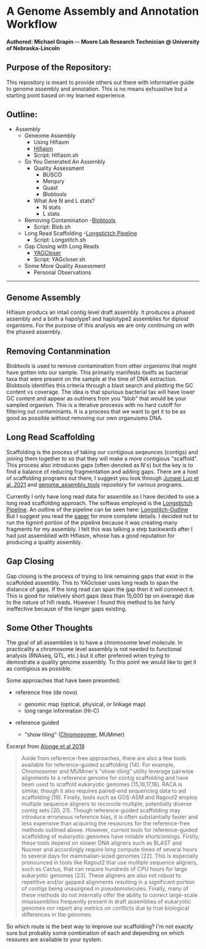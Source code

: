 # A Genome Assembly and Annotation Workflow 
#### Authored: Michael Grapin -- Moore Lab Research Technician @ University of Nebraska-Lincoln 

## Purpose of the Repository: 
This repository is meant to provide others out there with informative guide to genome assembly and annotation. This is no means exhuastive but a starting point based on my learned experience. 

## Outline:
* Assembly
	* Geneome Assembly
		- Using Hifiasm
		- [Hifiasm](https://github.com/chhylp123/hifiasm)
		- Script: Hifiasm.sh
	* So You Generated An Assembly
		- Quality Assessment 
			- BUSCO 
			- Merqury 
			- Quast 
			- Blobtools 
		- What Are N and L stats? 
			- N stats 
			- L stats
	* Removing Contamination
		-[Blobtools](https://github.com/genomehubs/blobtoolkit)
		- Script: Blob.sh
	* Long Read Scaffolding
		-[Longstictch Pipeline](https://github.com/bcgsc/LongStitch)
		- Script: Longstitch.sh 
	* Gap Closing with Long Reads
		- [YAGCloser](https://github.com/merlyescalona/yagcloser)
		- Script: YAGcloser.sh
	* Some More Quality Assessment
		- Personal Observations
		
		
---

## Genome Assembly
Hifiasm producs an intail contig level draft assembly. It produces a phased assembly and a both a hapolype1 and haplotype2 assemblies for diploid organisms. For the purpose of this analysis we are only continuing on with the phased assembly. 

## Removing Contanmination
Blobtools is used to remove contamination from other organisms that might have gotten into our sample. This primairly manifests itselfs as bacterial taxa that were present on the sample at the time of DNA extraction. Blobtools identifies this criteria through a blast search and plotting the GC content vs coverage. The idea is that spurious bacterial tax will have lower GC content and appear as outliners from you "blob" that would be your sampled organism. This is a iterative processs with no hard cutoff for filtering out contaminants. It is a process that we want to get it to be as good as possible without removing our own organuisms DNA. 

## Long Read Scaffolding
Scaffolding is the process of taking our contigious seqeunces (contigs) and joining them together to so that they will make a more contigious "scaffold". This process also introduces gaps (often denoted as N's) but the key is to find a balance of reducing fragmentation and adding gaps. There are a host of scaffolding programs out there, I suggest you look through [Junwei Luo et al. 2021](https://doi.org/10.1093/bib/bbab033) and [genome_assembly_tools](https://github.com/nadegeguiglielmoni/genome_assembly_tools) repository for various programs. 

Currently I only have long read data for assemble so I have decided to use a long read scaffolding approach. The softwas employed is the [Longstictch Pipeline](https://github.com/bcgsc/LongStitch). An outline of the pipeline can be seen here:  [Longstitch-Outline](diagramLS.png)  
But I suggest you read the [paper](https://doi.org/10.1186/s12859-021-04451-7) for more complete details. I decided not to run the tigmint portion of the pipeline because it was creating many fragments for my assembly. I felt this was talking a step backwards after I had just assemblied with Hifiasm, whose has a good reputation for producing a quality assembly. 


## Gap Closing 
Gap closing is the process of trying to link remaining gaps that exist in the scaffolded assembly. This to YAGcloser uses long reads to span the distance of gaps. If the long read can span the gap then it will connnect it. This is good for relatively short gaps (less than 15,000 bp on average) due to the nature of hifi reads. However I found this method to be fairly ineffective because of the longer gaps existing. 


## Some Other Thoughts
The goal of all assemblies is to have a chromosome level molecule. In practicality a chromosome level assembly is not needed to functional analysis (RNAseq, QTL, etc.) but it ofter preferred when trying to demostrate a quality genome assembly. To this point we would like to get it as contigious as possible. 

Some approaches that have been presented: 

* reference free (de novo)
	- genomic map (optical, physical, or linkage map)
	- long range information (Hi-C)

* reference guided 
	- "show tiling" ([Chromosomer](https://doi.org/10.1186/s13742-016-0141-6), MUMmer)

Excerpt from [Alonge et al 2019](https://doi.org/10.1186/s13059-019-1829-6)  
> Aside from reference-free approaches, there are also a few tools available for reference-guided scaffolding [14]. For example, Chromosomer and MUMmer’s “show-tiling” utility leverage pairwise alignments to a reference genome for contig scaffolding and have been used to scaffold eukaryotic genomes [15,16,17,18]. RACA is similar, though it also requires paired-end sequencing data to aid scaffolding [19]. Finally, tools such as GOS-ASM and Ragout2 employ multiple sequence aligners to reconcile multiple, potentially diverse contig sets [20, 21]. Though reference-guided scaffolding may introduce erroneous reference bias, it is often substantially faster and less expensive than acquiring the resources for the reference-free methods outlined above. However, current tools for reference-guided scaffolding of eukaryotic genomes have notable shortcomings. Firstly, these tools depend on slower DNA aligners such as BLAST and Nucmer and accordingly require long compute times of several hours to several days for mammalian-sized genomes [22]. This is especially pronounced in tools like Ragout2 that use multiple sequence aligners, such as Cactus, that can require hundreds of CPU hours for large eukaryotic genomes [23]. These aligners are also not robust to repetitive and/or gapped alignments resulting in a significant portion of contigs being unassigned in pseudomolecules. Finally, many of these methods do not internally offer the ability to correct large-scale misassemblies frequently present in draft assemblies of eukaryotic genomes nor report any metrics on conflicts due to true biological differences in the genomes.


So which route is the best way to improve our scaffolding? I'm not exactly sure but probably some combination of each and depending on which resoures are available to your system. 
